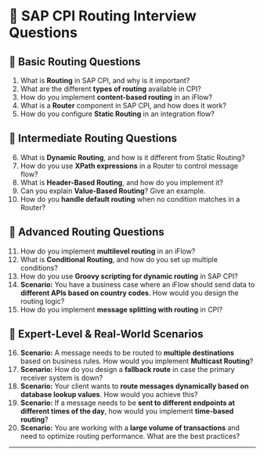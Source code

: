 # 📌 SAP CPI Routing Interview Questions  

## 🔹 Basic Routing Questions  
1. What is **Routing** in SAP CPI, and why is it important?  
2. What are the different **types of routing** available in CPI?  
3. How do you implement **content-based routing** in an iFlow?  
4. What is a **Router** component in SAP CPI, and how does it work?  
5. How do you configure **Static Routing** in an integration flow?  

## 🔹 Intermediate Routing Questions  
6. What is **Dynamic Routing**, and how is it different from Static Routing?  
7. How do you use **XPath expressions** in a Router to control message flow?  
8. What is **Header-Based Routing**, and how do you implement it?  
9. Can you explain **Value-Based Routing**? Give an example.  
10. How do you **handle default routing** when no condition matches in a Router?  

## 🔹 Advanced Routing Questions  
11. How do you implement **multilevel routing** in an iFlow?  
12. What is **Conditional Routing**, and how do you set up multiple conditions?  
13. How do you use **Groovy scripting for dynamic routing** in SAP CPI?  
14. **Scenario:** You have a business case where an iFlow should send data to **different APIs based on country codes**. How would you design the routing logic?  
15. How do you implement **message splitting with routing** in CPI?  

## 🔹 Expert-Level & Real-World Scenarios  
16. **Scenario:** A message needs to be routed to **multiple destinations** based on business rules. How would you implement **Multicast Routing**?  
17. **Scenario:** How do you design a **fallback route** in case the primary receiver system is down?  
18. **Scenario:** Your client wants to **route messages dynamically based on database lookup values**. How would you achieve this?  
19. **Scenario:** If a message needs to be **sent to different endpoints at different times of the day**, how would you implement **time-based routing**?  
20. **Scenario:** You are working with a **large volume of transactions** and need to optimize routing performance. What are the best practices?  

---
